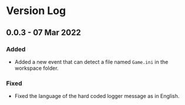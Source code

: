 # Version Log

## 0.0.3 - 07 Mar 2022

### Added

- Added a new event that can detect a file named `Game.ini` in the workspace folder.

### Fixed

- Fixed the language of the hard coded logger message as in English.
